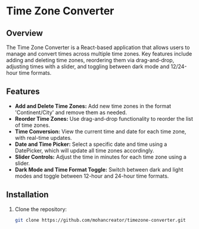 # Time Zone Converter

## Overview

The Time Zone Converter is a React-based application that allows users to manage and convert times across multiple time zones. Key features include adding and deleting time zones, reordering them via drag-and-drop, adjusting times with a slider, and toggling between dark mode and 12/24-hour time formats.

## Features

- **Add and Delete Time Zones:** Add new time zones in the format 'Continent/City' and remove them as needed.
- **Reorder Time Zones:** Use drag-and-drop functionality to reorder the list of time zones.
- **Time Conversion:** View the current time and date for each time zone, with real-time updates.
- **Date and Time Picker:** Select a specific date and time using a DatePicker, which will update all time zones accordingly.
- **Slider Controls:** Adjust the time in minutes for each time zone using a slider.
- **Dark Mode and Time Format Toggle:** Switch between dark and light modes and toggle between 12-hour and 24-hour time formats.

## Installation

1. Clone the repository:
   ```bash
   git clone https://github.com/mohancreator/timezone-converter.git
